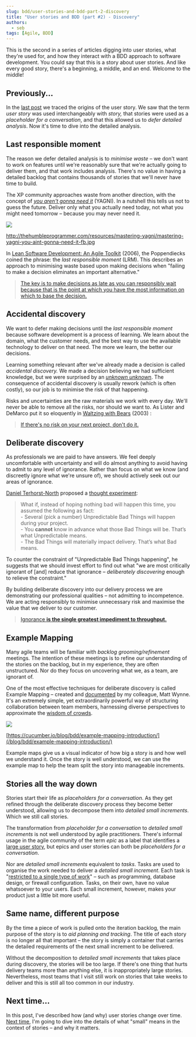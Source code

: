 ```yaml
---
slug: bdd/user-stories-and-bdd-part-2-discovery
title: "User stories and BDD (part #2) - Discovery"
authors:
  - seb
tags: [Agile, BDD]
---
```


This is the second in a series of articles digging into user stories, what they're used for, and how they interact with a BDD approach to software development. You could say that this is a story about user stories. And like every good story, there's a beginning, a middle, and an end. Welcome to the middle!

<!-- truncate -->

## Previously...

In the [last post](/blog/bdd/user-stories-are-not-the-same-as-features/) we traced the origins of the user story. We saw that the term _user story_ was used interchangeably with _story,_ that stories were used as a _placeholder for a conversation_, and that this allowed us to _defer detailed analysis_. Now it's time to dive into the detailed analysis.

## Last responsible moment

The reason we defer detailed analysis is to _minimise waste –_ we don't want to work on features until we're reasonably sure that we're actually going to deliver them, and that work includes analysis. There's no value in having a detailed backlog that contains thousands of stories that we'll never have time to build.

The XP community approaches waste from another direction, with the concept of _[you aren't gonna need it](http://wiki.c2.com/?YouArentGonnaNeedIt)_ (YAGNI). In a nutshell this tells us not to guess the future. Deliver only what you actually need today, not what you might need tomorrow – because you may never need it.

![](/img/blog/c001e798db2d511d59e0f7e652db8e581fb81f7440607e0ebde7c9fe9657037f.png)

http://thehumbleprogrammer.com/resources/mastering-yagni/mastering-yagni-you-aint-gonna-need-it-fb.jpg

In [Lean Software Development: An Agile Toolkit](https://www.amazon.com/exec/obidos/ASIN/0321150783/codihorr-20) (2006), the Poppendiecks coined the phrase: the _last responsible moment_ (LRM). This describes an approach to minimising waste based upon making decisions when "failing to make a decision eliminates an important alternative."

> [The key is to make decisions as late as you can responsibly wait because that is the point at which you have the most information on which to base the decision.](http://codebetter.com/jeremymiller/2006/01/18/leaky-abstractions-and-the-last-responsible-moment-for-design/)

## Accidental discovery

We want to defer making decisions until the _last responsible moment_ because software development is a process of learning. We learn about the domain, what the customer needs, and the best way to use the available technology to deliver on that need. The more we learn, the better our decisions.

Learning something relevant after we've already made a decision is called _accidental discovery._ We made a decision believing we had sufficient knowledge, but we were surprised by an _[unknown unknown](https://en.wikipedia.org/wiki/There_are_known_knowns)_. The consequence of accidental discovery is usually rework (which is often costly), so our job is to minimise the risk of that happening.

Risks and uncertainties are the raw materials we work with every day. We'll never be able to remove all the risks, nor should we want to. As Lister and DeMarco put it so eloquently in [Waltzing with Bears](https://www.amazon.co.uk/Waltzing-Bears-Managing-Software-Projects/dp/0932633609) (2003) :

> [If there's no risk on your next project, don't do it.](https://www.amazon.co.uk/Waltzing-Bears-Managing-Software-Projects/dp/0932633609)

## Deliberate discovery

As professionals we are paid to have answers. We feel deeply uncomfortable with uncertainty and will do almost anything to avoid having to admit to any level of ignorance. Rather than focus on what we know (and discreetly ignore what we're unsure of), we should actively seek out our areas of ignorance.

[Daniel Terhorst-North](https://dannorth.net/) proposed a [thought experiment](https://dannorth.net/2010/08/30/introducing-deliberate-discovery/):

> What if, instead of hoping nothing bad will happen this time, you assumed the following as fact:  
> \- Several (pick a number) Unpredictable Bad Things will happen during your project.  
> \- You __cannot__ know in advance what those Bad Things will be. That’s what Unpredictable means.  
> \- The Bad Things will materially impact delivery. That’s what Bad means.

To counter the constraint of "Unpredictable Bad Things happening", he suggests that we should invest effort to find out what "we are most critically ignorant of \[and\] reduce that ignorance – _deliberately discovering_ enough to relieve the constraint."

By building deliberate discovery into our delivery process we are demonstrating our professional qualities – not admitting to incompetence. We are acting responsibly to minimise unnecessary risk and maximise the value that we deliver to our customer.

> [Ignorance **is the single greatest impediment to throughput.**](https://dannorth.net/2010/08/30/introducing-deliberate-discovery/)

## Example Mapping

Many agile teams will be familiar with _backlog grooming/refinement_ meetings. The intention of these meetings is to refine our understanding of the stories on the backlog, but in my experience, they are often unstructured. Nor do they focus on uncovering what we, as a team, are ignorant of.

One of the most effective techniques for deliberate discovery is called Example Mapping – created and [documented](/blog/bdd/example-mapping-introduction/) by my colleague, Matt Wynne. It's an extremely simple, yet extraordinarily powerful way of structuring collaboration between team members, harnessing diverse perspectives to approximate the [wisdom of crowds](https://www.amazon.co.uk/Wisdom-Crowds-Many-Smarter-Than/dp/0349116059).

![](/img/blog/78ce02bf0cd965de8805dfaa0583c9ccd773a82a4c100e575395cda5d2652c2a.png)

[https://cucumber.io/blog/bdd/example-mapping-introduction/](/blog/bdd/example-mapping-introduction/)

Example maps give us a visual indicator of how big a story is and how well we understand it. Once the story is well understood, we can use the example map to help the team split the story into manageable increments.

## Stories all the way down

Stories start their life as _placeholders for a conversation_. As they get refined through the deliberate discovery process they become better understood, allowing us to decompose them into _detailed small increments_. Which we still call stories.

The transformation from _placeholder for a conversation_ to _detailed small increments_ is not well understood by agile practitioners. There's informal usage in the agile community of the term _epic_ as a label that identifies a [large user story](https://www.mountaingoatsoftware.com/blog/stories-epics-and-themes), but epics and user stories can both be _placeholders for a conversation_.

Nor are _detailed small increments_ equivalent to _tasks_. Tasks are used to organise the work needed to deliver a _detailed small increment_. Each task is "[restricted to a single type of work](https://www.mountaingoatsoftware.com/blog/the-difference-between-a-story-and-a-task)" – such as programming, database design, or firewall configuration. Tasks, on their own, have no value whatsoever to your users. Each small increment, however, makes your product just a little bit more useful.

## Same name, different purpose

By the time a piece of work is pulled onto the iteration backlog, the main purpose of the story is to _aid planning and tracking_. The title of each story is no longer all that important – the story is simply a container that carries the detailed requirements of the next small increment to be delivered.

Without the decomposition to _detailed small increments_ that takes place during discovery, the stories will be too large. If there's one thing that hurts delivery teams more than anything else, it is inappropriately large stories. Nevertheless, most teams that I visit still work on stories that take weeks to deliver and this is still all too common in our industry.

## Next time...

In this post, I've described how (and why) user stories change over time. [Next time](/blog/bdd/user-stories-and-bdd-part-3/), I'm going to dive into the details of what "small" means in the context of stories – and why it matters.